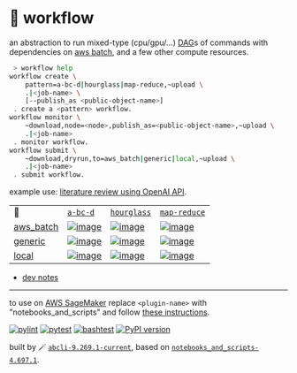 # 📜 workflow

an abstraction to run mixed-type (cpu/gpu/...) [DAG](https://networkx.org/documentation/stable/reference/classes/digraph.html)s of commands with dependencies on [aws batch](https://aws.amazon.com/batch/), and a few other compute resources.

```bash
 > workflow help
workflow create \
	pattern=a-bc-d|hourglass|map-reduce,~upload \
	.|<job-name> \
	[--publish_as <public-object-name>]
 . create a <pattern> workflow.
workflow monitor \
	~download,node=<node>,publish_as=<public-object-name>,~upload \
	.|<job-name>
 . monitor workflow.
workflow submit \
	~download,dryrun,to=aws_batch|generic|local,~upload \
	.|<job-name>
 . submit workflow.
```

example use: [literature review using OpenAI API](https://github.com/kamangir/openai-commands/tree/main/openai_commands/literature_review).

|   |   |   |   |
| --- | --- | --- | --- |
| 📜 | [`a-bc-d`](./patterns/a-bc-d.dot) | [`hourglass`](./patterns/hourglass.dot) | [`map-reduce`](./patterns/map-reduce.dot) |
| [aws_batch](./runners/aws_batch.py) | [![image](https://kamangir-public.s3.ca-central-1.amazonaws.com/aws_batch-a-bc-d/workflow.gif?raw=true&random=eBhN98gZ98ThKcMe)](https://kamangir-public.s3.ca-central-1.amazonaws.com/aws_batch-a-bc-d/workflow.gif?raw=true&random=eBhN98gZ98ThKcMe) | [![image](https://kamangir-public.s3.ca-central-1.amazonaws.com/aws_batch-hourglass/workflow.gif?raw=true&random=wl6bZVYs0ZG51pKe)](https://kamangir-public.s3.ca-central-1.amazonaws.com/aws_batch-hourglass/workflow.gif?raw=true&random=wl6bZVYs0ZG51pKe) | [![image](https://kamangir-public.s3.ca-central-1.amazonaws.com/aws_batch-map-reduce/workflow.gif?raw=true&random=jM4SFfWFsx9zS67f)](https://kamangir-public.s3.ca-central-1.amazonaws.com/aws_batch-map-reduce/workflow.gif?raw=true&random=jM4SFfWFsx9zS67f) |
| [generic](./runners/generic.py) | [![image](https://kamangir-public.s3.ca-central-1.amazonaws.com/generic-a-bc-d/workflow.gif?raw=true&random=yYSStIxM7OLkglgM)](https://kamangir-public.s3.ca-central-1.amazonaws.com/generic-a-bc-d/workflow.gif?raw=true&random=yYSStIxM7OLkglgM) | [![image](https://kamangir-public.s3.ca-central-1.amazonaws.com/generic-hourglass/workflow.gif?raw=true&random=7zgQUG6unWoWUePB)](https://kamangir-public.s3.ca-central-1.amazonaws.com/generic-hourglass/workflow.gif?raw=true&random=7zgQUG6unWoWUePB) | [![image](https://kamangir-public.s3.ca-central-1.amazonaws.com/generic-map-reduce/workflow.gif?raw=true&random=8uBr0WBSgmUZEztw)](https://kamangir-public.s3.ca-central-1.amazonaws.com/generic-map-reduce/workflow.gif?raw=true&random=8uBr0WBSgmUZEztw) |
| [local](./runners/local.py) | [![image](https://kamangir-public.s3.ca-central-1.amazonaws.com/local-a-bc-d/workflow.gif?raw=true&random=2aNE5GBhxTzuey9F)](https://kamangir-public.s3.ca-central-1.amazonaws.com/local-a-bc-d/workflow.gif?raw=true&random=2aNE5GBhxTzuey9F) | [![image](https://kamangir-public.s3.ca-central-1.amazonaws.com/local-hourglass/workflow.gif?raw=true&random=PDz6xdXiwCJhy9mr)](https://kamangir-public.s3.ca-central-1.amazonaws.com/local-hourglass/workflow.gif?raw=true&random=PDz6xdXiwCJhy9mr) | [![image](https://kamangir-public.s3.ca-central-1.amazonaws.com/local-map-reduce/workflow.gif?raw=true&random=0pjItxCERyohxZcp)](https://kamangir-public.s3.ca-central-1.amazonaws.com/local-map-reduce/workflow.gif?raw=true&random=0pjItxCERyohxZcp) |

- [dev notes](https://arash-kamangir.medium.com/%EF%B8%8F-openai-experiments-54-e49117dc69ef)

---

to use on [AWS SageMaker](https://aws.amazon.com/sagemaker/) replace `<plugin-name>` with "notebooks_and_scripts" and follow [these instructions](https://github.com/kamangir/notebooks-and-scripts/blob/main/SageMaker.md).

[![pylint](https://github.com/kamangir/notebooks-and-scripts/actions/workflows/pylint.yml/badge.svg)](https://github.com/kamangir/notebooks-and-scripts/actions/workflows/pylint.yml) [![pytest](https://github.com/kamangir/notebooks-and-scripts/actions/workflows/pytest.yml/badge.svg)](https://github.com/kamangir/notebooks-and-scripts/actions/workflows/pytest.yml) [![bashtest](https://github.com/kamangir/notebooks-and-scripts/actions/workflows/bashtest.yml/badge.svg)](https://github.com/kamangir/notebooks-and-scripts/actions/workflows/bashtest.yml) [![PyPI version](https://img.shields.io/pypi/v/notebooks-and-scripts.svg)](https://pypi.org/project/notebooks-and-scripts/)

built by 🪄 [`abcli-9.269.1-current`](https://github.com/kamangir/awesome-bash-cli), based on [`notebooks_and_scripts-4.697.1`](https://github.com/kamangir/notebooks-and-scripts).
